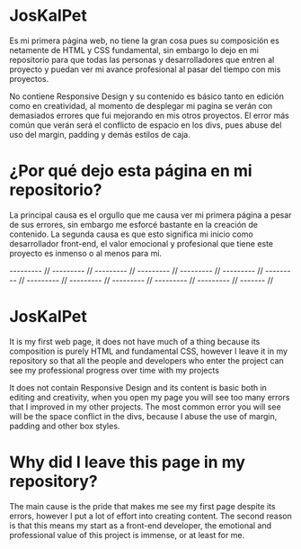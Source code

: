# JosKalPet
Es mi primera página web, no tiene la gran cosa pues su composición es netamente de HTML y CSS fundamental, sin embargo lo dejo en mi repositorio para que todas las personas y desarrolladores que entren al proyecto y puedan ver mi avance profesional al pasar del tiempo con mis proyectos.

No contiene Responsive Design y su contenido es básico tanto en edición como en creatividad, al momento de desplegar mi pagina se verán con demasiados errores que fui mejorando en mis otros proyectos. El error más común que verán será el conflicto de espacio en los divs, pues abuse del uso del margin, padding y demás estilos de caja.

# ¿Por qué dejo esta página en mi repositorio?
La principal causa es el orgullo que me causa ver mi primera página a pesar de sus errores, sin embargo me esforcé bastante en la creación de contenido. La segunda causa es que esto significa mi inicio como desarrollador front-end, el valor emocional y profesional que tiene este proyecto es inmenso o al menos para mi.

--------- // --------- // --------- // --------- // --------- // --------- // --------- // --------- // --------- // --------- // --------- // --------- // ------- //

# JosKalPet
It is my first web page, it does not have much of a thing because its composition is purely HTML and fundamental CSS, however I leave it in my repository so that all the people and developers who enter the project can see my professional progress over time with my projects

It does not contain Responsive Design and its content is basic both in editing and creativity, when you open my page you will see too many errors that I improved in my other projects. The most common error you will see will be the space conflict in the divs, because I abuse the use of margin, padding and other box styles.

# Why did I leave this page in my repository?
The main cause is the pride that makes me see my first page despite its errors, however I put a lot of effort into creating content. The second reason is that this means my start as a front-end developer, the emotional and professional value of this project is immense, or at least for me.
